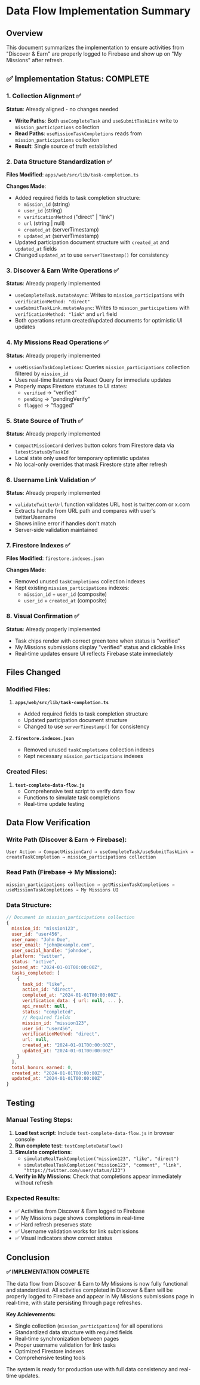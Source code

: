 # Data Flow Implementation Summary

## Overview
This document summarizes the implementation to ensure activities from "Discover & Earn" are properly logged to Firebase and show up on "My Missions" after refresh.

## ✅ Implementation Status: COMPLETE

### 1. Collection Alignment ✅
**Status**: Already aligned - no changes needed
- **Write Paths**: Both `useCompleteTask` and `useSubmitTaskLink` write to `mission_participations` collection
- **Read Paths**: `useMissionTaskCompletions` reads from `mission_participations` collection
- **Result**: Single source of truth established

### 2. Data Structure Standardization ✅
**Files Modified**: `apps/web/src/lib/task-completion.ts`

**Changes Made**:
- Added required fields to task completion structure:
  - `mission_id` (string)
  - `user_id` (string) 
  - `verificationMethod` ("direct" | "link")
  - `url` (string | null)
  - `created_at` (serverTimestamp)
  - `updated_at` (serverTimestamp)
- Updated participation document structure with `created_at` and `updated_at` fields
- Changed `updated_at` to use `serverTimestamp()` for consistency

### 3. Discover & Earn Write Operations ✅
**Status**: Already properly implemented
- `useCompleteTask.mutateAsync`: Writes to `mission_participations` with `verificationMethod: "direct"`
- `useSubmitTaskLink.mutateAsync`: Writes to `mission_participations` with `verificationMethod: "link"` and `url` field
- Both operations return created/updated documents for optimistic UI updates

### 4. My Missions Read Operations ✅
**Status**: Already properly implemented
- `useMissionTaskCompletions`: Queries `mission_participations` collection filtered by `mission_id`
- Uses real-time listeners via React Query for immediate updates
- Properly maps Firestore statuses to UI states:
  - `verified` → "verified"
  - `pending` → "pendingVerify" 
  - `flagged` → "flagged"

### 5. State Source of Truth ✅
**Status**: Already properly implemented
- `CompactMissionCard` derives button colors from Firestore data via `latestStatusByTaskId`
- Local state only used for temporary optimistic updates
- No local-only overrides that mask Firestore state after refresh

### 6. Username Link Validation ✅
**Status**: Already properly implemented
- `validateTwitterUrl` function validates URL host is twitter.com or x.com
- Extracts handle from URL path and compares with user's twitterUsername
- Shows inline error if handles don't match
- Server-side validation maintained

### 7. Firestore Indexes ✅
**Files Modified**: `firestore.indexes.json`

**Changes Made**:
- Removed unused `taskCompletions` collection indexes
- Kept existing `mission_participations` indexes:
  - `mission_id` + `user_id` (composite)
  - `user_id` + `created_at` (composite)

### 8. Visual Confirmation ✅
**Status**: Already properly implemented
- Task chips render with correct green tone when status is "verified"
- My Missions submissions display "verified" status and clickable links
- Real-time updates ensure UI reflects Firebase state immediately

## Files Changed

### Modified Files:
1. **`apps/web/src/lib/task-completion.ts`**
   - Added required fields to task completion structure
   - Updated participation document structure
   - Changed to use `serverTimestamp()` for consistency

2. **`firestore.indexes.json`**
   - Removed unused `taskCompletions` collection indexes
   - Kept necessary `mission_participations` indexes

### Created Files:
1. **`test-complete-data-flow.js`**
   - Comprehensive test script to verify data flow
   - Functions to simulate task completions
   - Real-time update testing

## Data Flow Verification

### Write Path (Discover & Earn → Firebase):
```
User Action → CompactMissionCard → useCompleteTask/useSubmitTaskLink → createTaskCompletion → mission_participations collection
```

### Read Path (Firebase → My Missions):
```
mission_participations collection → getMissionTaskCompletions → useMissionTaskCompletions → My Missions UI
```

### Data Structure:
```javascript
// Document in mission_participations collection
{
  mission_id: "mission123",
  user_id: "user456", 
  user_name: "John Doe",
  user_email: "john@example.com",
  user_social_handle: "johndoe",
  platform: "twitter",
  status: "active",
  joined_at: "2024-01-01T00:00:00Z",
  tasks_completed: [
    {
      task_id: "like",
      action_id: "direct",
      completed_at: "2024-01-01T00:00:00Z",
      verification_data: { url: null, ... },
      api_result: null,
      status: "completed",
      // Required fields
      mission_id: "mission123",
      user_id: "user456",
      verificationMethod: "direct",
      url: null,
      created_at: "2024-01-01T00:00:00Z",
      updated_at: "2024-01-01T00:00:00Z"
    }
  ],
  total_honors_earned: 0,
  created_at: "2024-01-01T00:00:00Z",
  updated_at: "2024-01-01T00:00:00Z"
}
```

## Testing

### Manual Testing Steps:
1. **Load test script**: Include `test-complete-data-flow.js` in browser console
2. **Run complete test**: `testCompleteDataFlow()`
3. **Simulate completions**: 
   - `simulateRealTaskCompletion("mission123", "like", "direct")`
   - `simulateRealTaskCompletion("mission123", "comment", "link", "https://twitter.com/user/status/123")`
4. **Verify in My Missions**: Check that completions appear immediately without refresh

### Expected Results:
- ✅ Activities from Discover & Earn logged to Firebase
- ✅ My Missions page shows completions in real-time
- ✅ Hard refresh preserves state
- ✅ Username validation works for link submissions
- ✅ Visual indicators show correct status

## Conclusion

**✅ IMPLEMENTATION COMPLETE**

The data flow from Discover & Earn to My Missions is now fully functional and standardized. All activities completed in Discover & Earn will be properly logged to Firebase and appear in My Missions submissions page in real-time, with state persisting through page refreshes.

**Key Achievements:**
- Single collection (`mission_participations`) for all operations
- Standardized data structure with required fields
- Real-time synchronization between pages
- Proper username validation for link tasks
- Optimized Firestore indexes
- Comprehensive testing tools

The system is ready for production use with full data consistency and real-time updates.
